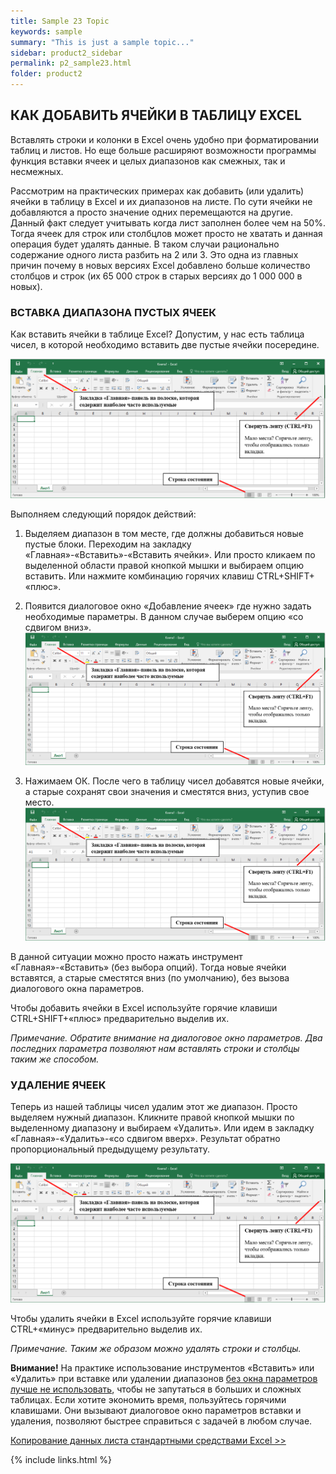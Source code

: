 ```yaml
---
title: Sample 23 Topic
keywords: sample
summary: "This is just a sample topic..."
sidebar: product2_sidebar
permalink: p2_sample23.html
folder: product2
---
```


## КАК ДОБАВИТЬ ЯЧЕЙКИ В ТАБЛИЦУ EXCEL

Вставлять строки и колонки в Excel очень удобно при форматировании таблиц и листов. Но еще больше расширяют возможности программы функция вставки ячеек и целых диапазонов как смежных, так и несмежных.

Рассмотрим на практических примерах как добавить (или удалить) ячейки в таблицу в Excel и их диапазонов на листе. По сути ячейки не добавляются а просто значение одних перемещаются на другие. Данный факт следует учитывать когда лист заполнен более чем на 50%. Тогда ячеек для строк или столбцлов может просто не хватать и данная операция будет удалять данные. В таком случаи рационально содержание одного листа разбить на 2 или 3. Это одна из главных причин почему в новых версиях Excel добавлено больше количество столбцов и строк (их 65 000 строк в старых версиях до 1 000 000 в новых).

### ВСТАВКА ДИАПАЗОНА ПУСТЫХ ЯЧЕЕК

Как вставить ячейки в таблице Excel? Допустим, у нас есть таблица чисел, в которой необходимо вставить две пустые ячейки посередине.

![картинка](/images/img11.png)

Выполняем следующий порядок действий:

1. Выделяем диапазон в том месте, где должны добавиться новые пустые блоки. Переходим на закладку «Главная»-«Вставить»-«Вставить ячейки». Или просто кликаем по выделенной области правой кнопкой мышки и выбираем опцию вставить. Или нажмите комбинацию горячих клавиш CTRL+SHIFT+ «плюс».

2. Появится диалоговое окно «Добавление ячеек» где нужно задать необходимые параметры. В данном случае выберем опцию «со сдвигом вниз».
    ![картинка](/images/img11.png)

3. Нажимаем ОК. После чего в таблицу чисел добавятся новые ячейки, а старые сохранят свои значения и сместятся вниз, уступив свое место.
    ![картинка](/images/img11.png)

В данной ситуации можно просто нажать инструмент «Главная»-«Вставить» (без выбора опций). Тогда новые ячейки вставятся, а старые сместятся вниз (по умолчанию), без вызова диалогового окна параметров.

Чтобы добавить ячейки в Excel используйте горячие клавиши CTRL+SHIFT+«плюс» предварительно выделив их.

_Примечание. Обратите внимание на диалоговое окно параметров. Два последних параметра позволяют нам вставлять строки и столбцы таким же способом._

### УДАЛЕНИЕ ЯЧЕЕК

Теперь из нашей таблицы чисел удалим этот же диапазон. Просто выделяем нужный диапазон. Кликните правой кнопкой мышки по выделенному диапазону и выбираем «Удалить». Или идем в закладку «Главная»-«Удалить»-«со сдвигом вверх». Результат обратно пропорциональный предыдущему результату.

![картинка](/images/img11.png)

Чтобы удалить ячейки в Excel используйте горячие клавиши CTRL+«минус» предварительно выделив их.

_Примечание. Таким же образом можно удалять строки и столбцы._

**Внимание!** На практике использование инструментов «Вставить» или «Удалить» при вставке или удалении диапазонов <ins>без окна параметров лучше не использовать</ins>, чтобы не запутаться в больших и сложных таблицах. Если хотите экономить время, пользуйтесь горячими клавишами. Они вызывают диалоговое окно параметров вставки и удаления, позволяют быстрее справиться с задачей в любом случае.

[Копирование данных листа стандартными средствами Excel >>](p2_sample24.html)

{% include links.html %}
